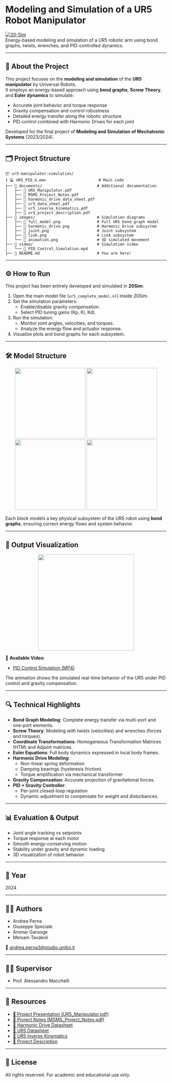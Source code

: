 # Modeling and Simulation of a UR5 Robot Manipulator

[![20-Sim](https://img.shields.io/badge/Software-20Sim-blue)](https://www.20sim.com/)  
Energy-based modeling and simulation of a UR5 robotic arm using bond graphs, twists, wrenches, and PID-controlled dynamics.

---

## 🧠 About the Project

This project focuses on the **modeling and simulation** of the **UR5 manipulator** by Universal Robots.  
It employs an energy-based approach using **bond graphs**, **Screw Theory**, and **Euler dynamics** to simulate:

- Accurate joint behavior and torque response
- Gravity compensation and control robustness
- Detailed energy transfer along the robotic structure
- PID control combined with Harmonic Drives for each joint

Developed for the final project of **Modeling and Simulation of Mechatronic Systems** (2023/2024).

---

## 🗂 Project Structure

```
📦 ur5-manipulator-simulation/
├ 💻 UR5_PID_G.emx                       # Main code
├── 📁 documents/                        # Additional documentation
│   ├── 📘 UR5_Manipulator.pdf
│   ├── 📘 MSMS_Project_Notes.pdf
│   ├── 📘 harmonic_drive_data_sheet.pdf
│   ├── 📘 ur5_data_sheet.pdf
│   ├── 📘 ur5_inverse_kinematics.pdf
│   ├── 📘 ur5_project_description.pdf
├── 📁 images/                           # Simulation diagrams
│   ├── 📸 full_model.png                # Full UR5 bond graph model
│   ├── 📸 harmonic_drive.png            # Harmonic Drive subsystem
│   ├── 📸 joint.png                     # Joint subsystem
│   ├── 📸 link.png                      # Link subsystem
│   └── 📸 animation.png                 # 3D simulated movement
├── 📁 video/                            # Simulation video
│   └── 🎥 PID_Control_Simulation.mp4
├── 📄 README.md                         # You are here!
```

---

## ⚙️ How to Run

This project has been entirely developed and simulated in **20Sim**:

1. Open the main model file (`ur5_complete_model.nl`) inside 20Sim.
2. Set the simulation parameters:
   - Enable/disable gravity compensation.
   - Select PID tuning gains (Kp, Ki, Kd).
3. Run the simulation:
   - Monitor joint angles, velocities, and torques.
   - Analyze the energy flow and actuator response.
4. Visualize plots and bond graphs for each subsystem.

---

## 🛠️ Model Structure

<p align="center">
  <img src="./images/full_model.png" height="220"/>
  <img src="./images/harmonic_drive.png" height="220"/>
  <img src="./images/joint.png" height="220"/>
  <img src="./images/link.png" height="220"/>
</p>

Each block models a key physical subsystem of the UR5 robot using **bond graphs**, ensuring correct energy flows and system behavior.

---

## 🎥 Output Visualization

<p align="center">
  <img src="./images/animation.png" height="300"/>
</p>

🎥 **Available Video**:  
- [PID Control Simulation (MP4)](./video/PID_Control_Simulation.mp4)

The animation shows the simulated real-time behavior of the UR5 under PID control and gravity compensation.

---

## 🔍 Technical Highlights

- **Bond Graph Modeling**: Complete energy transfer via multi-port and one-port elements.
- **Screw Theory**: Modeling with twists (velocities) and wrenches (forces and torques).
- **Coordinate Transformations**: Homogeneous Transformation Matrices (HTM) and Adjoint matrices.
- **Euler Equations**: Full body dynamics expressed in local body frames.
- **Harmonic Drive Modeling**:
  - Non-linear spring deformation
  - Damping bearings (hysteresis friction)
  - Torque amplification via mechanical transformer
- **Gravity Compensation**: Accurate projection of gravitational forces.
- **PID + Gravity Controller**:
  - Per-joint closed-loop regulation
  - Dynamic adjustment to compensate for weight and disturbances.

---

## 📊 Evaluation & Output

- Joint angle tracking vs setpoints
- Torque response at each motor
- Smooth energy-conserving motion
- Stability under gravity and dynamic loading
- 3D visualization of robot behavior

---

## 📅 Year

2024

---

## 👨‍🎓 Authors

- Andrea Perna  
- Giuseppe Speciale  
- Ammar Garooge  
- Meisam Tavakoli  

📧 andrea.perna3@studio.unibo.it

---

## 👩‍🏫 Supervisor

- Prof. Alessandro Macchelli

---

## 📎 Resources

- [📘 Project Presentation (UR5_Manipulator.pdf)](./documents/UR5_Manipulator.pdf)
- [📘 Project Notes (MSMS_Project_Notes.pdf)](./documents/MSMS_Project_Notes.pdf)
- [📘 Harmonic Drive Datasheet](./documents/harmonic_drive_data_sheet.pdf)
- [📘 UR5 Datasheet](./documents/ur5_data_sheet.pdf)
- [📘 UR5 Inverse Kinematics](./documents/ur5_inverse_kinematics.pdf)
- [📘 Project Description](./documents/ur5_project_description.pdf)

---

## 📜 License

All rights reserved. For academic and educational use only.
